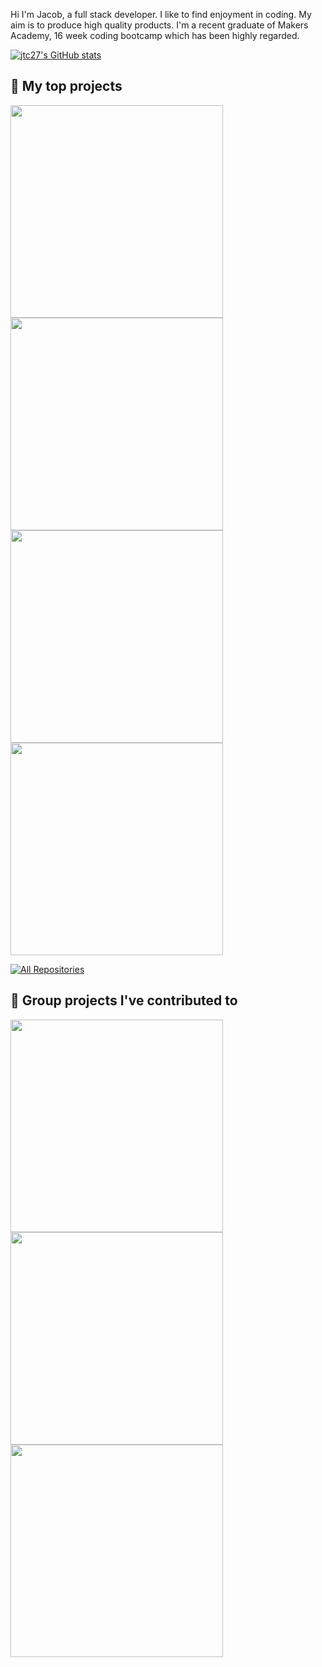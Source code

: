 Hi I'm Jacob, a full stack developer.  I like to find enjoyment in coding.  My aim is to produce high quality products.  I'm a recent graduate of Makers Academy, 16 week coding bootcamp which has been highly regarded.

[![jtc27's GitHub stats](https://github-readme-stats.vercel.app/api?username=jtc27)](https://github.com/jtc27/github-readme-stats)

## 📘 My top projects

<!-- Repo info cards - https://github.com/anuraghazra/github-readme-stats -->
<!-- Small repo cards (fork) - https://github.com/jtc27/github-readme-stats -->
<p align="left">

<a href="https://github.com/jtc27/Gilded-Rose-Ruby" target="_blank">
<img width="340" align="center" src="https://github-readme-stats.vercel.app/api/pin/?username=jtc27&repo=Gilded-Rose-Ruby&title_color=ffffff&bg_color=fe7704&text_color=ffffff&icon_color=ffffff&show_icons=true" /></a>
<!--Orange-->
 
<a href="https://github.com/jtc27/instagram-challenge" target="_blank">
<img width="340" align="center" src="https://github-readme-stats.vercel.app/api/pin/?username=jtc27&repo=instagram-challenge&title_color=ffffff&bg_color=438AF4&text_color=ffffff&icon_color=ffffff&show_icons=true" /></a>
<!--Blue-->
 
<a href="https://github.com/jtc27/bowling-challenge">
<img width="340" align="center" src="https://github-readme-stats.vercel.app/api/pin/?username=jtc27&repo=bowling-challenge&title_color=ffffff&bg_color=18B400&text_color=ffffff&icon_color=ffffff&show_icons=true" /></a>
<!--Green-->
 
<a href="https://github.com/jtc27/rps-challenge">
<img width="340" align="center" src="https://github-readme-stats.vercel.app/api/pin/?username=jtc27&repo=rps-challenge&title_color=ffffff&bg_color=EBA422&text_color=ffffff&icon_color=ffffff&show_icons=true" /></a>
<!--Yellow-->

 <a href="https://github.com/jtc27?tab=repositories&sort=stargazers"><img alt="All Repositories" title="All Repositories" src="https://custom-icon-badges.herokuapp.com/badge/-All%20Of%20My%20Repos-2962FF?style=for-the-badge&logoColor=white&logo=repo"/></a>
</p>

## 📕 Group projects I've contributed to
<!-- Repo info cards - https://github.com/anuraghazra/github-readme-stats -->
<!-- Small repo cards (fork) - https://github.com/jtc27/github-readme-stats -->
<p align="left">

<a href="https://github.com/jtc27/EP3-Gaming-FE">
<img width="340" align="center" src="https://github-readme-stats.vercel.app/api/pin/?username=jtc27&repo=EP3-Gaming-FE&title_color=ffffff&bg_color=0033cc&text_color=ffffff&icon_color=ffffff&show_icons=true" /></a>
<!--Deep Blue-->
 
<a href="https://github.com/jtc27/acebook-Jeamm-Team">
<img width="340" align="center" src="https://github-readme-stats.vercel.app/api/pin/?username=jtc27&repo=acebook-Jeamm-Team&title_color=ffffff&bg_color=9500CC&text_color=ffffff&icon_color=ffffff&show_icons=true" /></a>
<!--Violet-->
 
<a href="https://github.com/ConorButler/makers-bnb">
<img width="340" align="center" src="https://github-readme-stats.vercel.app/api/pin/?username=jtc27&repo=makers-bnb&title_color=ffffff&bg_color=C90E0E&text_color=ffffff&icon_color=ffffff&show_icons=true" /></a> 
 <!--Red-->

</p>

